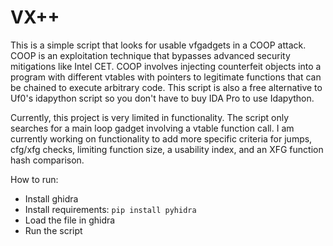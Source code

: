 # VX++

This is a simple script that looks for usable vfgadgets in a COOP attack. COOP is an exploitation technique that bypasses advanced security mitigations like Intel CET. COOP involves injecting counterfeit objects into a program with different vtables with pointers to legitimate functions that can be chained to execute arbitrary code. This script is also a free alternative to Uf0's idapython script so you don't have to buy IDA Pro to use Idapython.

Currently, this project is very limited in functionality. The script only searches for a main loop gadget involving a vtable function call. I am currently working on functionality to add more specific criteria for jumps, cfg/xfg checks, limiting function size, a usability index, and an XFG function hash comparison.

How to run:
- Install ghidra
- Install requirements: ```pip install pyhidra```
- Load the file in ghidra
- Run the script
